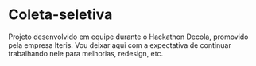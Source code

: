 # Coleta-seletiva
Projeto desenvolvido em equipe durante o Hackathon Decola, promovido pela empresa Iteris. Vou deixar aqui com a expectativa de continuar trabalhando nele para melhorias, redesign, etc.
